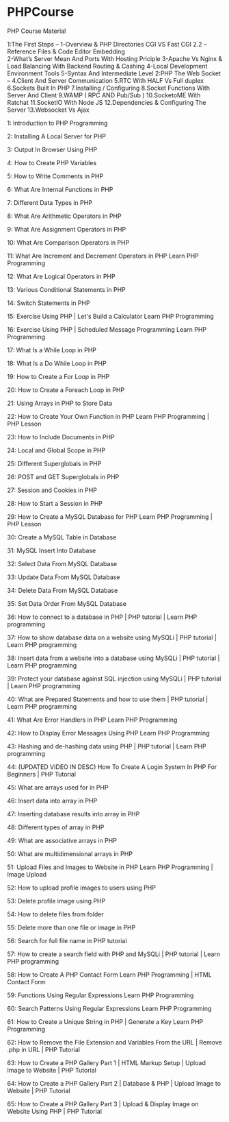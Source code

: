 # PHPCourse
PHP Course Material

1:The First Steps – 
1-Overview & PHP  Directories CGI VS Fast CGI
2.2 –Reference Files & Code Editor Embedding  	 
2-What’s Server Mean And Ports  With Hosting  Priciple
3-Apache Vs Nginx & Load Balancing  With Backend Routing & Cashing
4-Local Development Environment Tools
5-Syntax And Intermediate Level 
2:PHP The Web Socket – 
4.Client And Server Communication 
5.RTC With HALF Vs Full duplex
6.Sockets Built In PHP 
7.Installing / Configuring 
8.Socket Functions With Server And Client
9.WAMP ( RPC AND Pub/Sub )
10.SocketoME With Ratchat
11.SocketIO With Node JS
12.Dependencies & Configuring The Server 
13.Websocket Vs Ajax 

1: Introduction to PHP Programming 

2: Installing A Local Server for PHP 

3: Output In Browser Using PHP 

4: How to Create PHP Variables 


5: How to Write Comments in PHP 


6: What Are Internal Functions in PHP 

7: Different Data Types in PHP 

8: What Are Arithmetic Operators in PHP 

9: What Are Assignment Operators in PHP 


10: What Are Comparison Operators in PHP 


11: What Are Increment and Decrement Operators in PHP  Learn PHP Programming

12: What Are Logical Operators in PHP 


13: Various Conditional Statements in PHP 


14: Switch Statements in PHP 


15: Exercise Using PHP | Let's Build a Calculator  Learn PHP Programming


16: Exercise Using PHP | Scheduled Message Programming  Learn PHP Programming


17: What Is a While Loop in PHP 


18: What Is a Do While Loop in PHP 

19: How to Create a For Loop in PHP 

20: How to Create a Foreach Loop in PHP 

21: Using Arrays in PHP to Store Data 


22: How to Create Your Own Function in PHP  Learn PHP Programming | PHP Lesson


23: How to Include Documents in PHP 


24: Local and Global Scope in PHP 


25: Different Superglobals in PHP 


26: POST and GET Superglobals in PHP 

27: Session and Cookies in PHP 


28: How to Start a Session in PHP 


29: How to Create a MySQL Database for PHP  Learn PHP Programming | PHP Lesson


30: Create a MySQL Table in Database 


31: MySQL Insert Into Database 


32: Select Data From MySQL Database 


33: Update Data From MySQL Database 


34: Delete Data From MySQL Database 

35: Set Data Order From MySQL Database 


36: How to connect to a database in PHP | PHP tutorial | Learn PHP programming



37: How to show database data on a website using MySQLi | PHP tutorial | Learn PHP programming


38: Insert data from a website into a database using MySQLi | PHP tutorial | Learn PHP programming


39: Protect your database against SQL injection using MySQLi | PHP tutorial | Learn PHP programming


40: What are Prepared Statements and how to use them | PHP tutorial | Learn PHP programming

41: What Are Error Handlers in PHP  Learn PHP Programming


42: How to Display Error Messages Using PHP  Learn PHP Programming


43: Hashing and de-hashing data using PHP | PHP tutorial | Learn PHP programming


44: (UPDATED VIDEO IN DESC) How To Create A Login System In PHP For Beginners | PHP Tutorial

45: What are arrays used for in PHP 

46: Insert data into array in PHP 

47: Inserting database results into array in PHP 


48: Different types of array in PHP 

49: What are associative arrays in PHP 


50: What are multidimensional arrays in PHP 

51: Upload Files and Images to Website in PHP  Learn PHP Programming | Image Upload


52: How to upload profile images to users using PHP 


53: Delete profile image using PHP 

54: How to delete files from folder 

55: Delete more than one file or image in PHP 

56: Search for full file name in PHP tutorial 

57: How to create a search field with PHP and MySQLi | PHP tutorial | Learn PHP programming


58: How to Create A PHP Contact Form  Learn PHP Programming | HTML Contact Form


59: Functions Using Regular Expressions  Learn PHP Programming


60: Search Patterns Using Regular Expressions  Learn PHP Programming

61: How to Create a Unique String in PHP | Generate a Key  Learn PHP Programming


62: How to Remove the File Extension and Variables From the URL | Remove .php in URL | PHP Tutorial


63: How to Create a PHP Gallery Part 1 | HTML Markup Setup | Upload Image to Website | PHP Tutorial

64: How to Create a PHP Gallery Part 2 | Database & PHP | Upload Image to Website | PHP Tutorial


65: How to Create a PHP Gallery Part 3 | Upload & Display Image on Website Using PHP | PHP Tutorial

